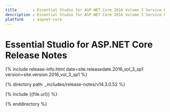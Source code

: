 ```yaml
---
title 		: Essential Studio for ASP.NET Core 2016 Volume 3 Service Pack 1 Release Notes
description : Essential Studio for ASP.NET Core 2016 Volume 3 Service Pack 1 Release Notes
platform 	: aspnet-core
---
```


# Essential Studio for ASP.NET Core Release Notes

{% include release-info.html date=site.releasedate.2016_vol_3_sp1 version=site.version.2016_vol_3_sp1 %} 

{% directory path: _includes/release-notes/v14.3.0.52 %}

{% include {{file.url}} %}

{% enddirectory %}